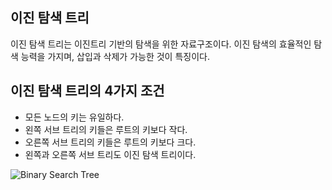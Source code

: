 ## 이진 탐색 트리

이진 탐색 트리는 이진트리 기반의 탐색을 위한 자료구조이다. 이진 탐색의 효율적인 탐색 능력을 가지며, 삽입과 삭제가 가능한 것이 특징이다.

## 이진 탐색 트리의 4가지 조건

- 모든 노드의 키는 유일하다.
- 왼쪽 서브 트리의 키들은 루트의 키보다 작다.
- 오른쪽 서브 트리의 키들은 루트의 키보다 크다.
- 왼쪽과 오른쪽 서브 트리도 이진 탐색 트리이다.

![Binary Search Tree](https://upload.wikimedia.org/wikipedia/commons/d/da/Binary_search_tree.svg)
